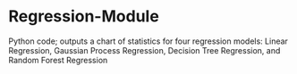 # Regression-Module
Python code; outputs a chart of statistics for four regression models: Linear Regression, Gaussian Process Regression, Decision Tree Regression, and Random Forest Regression
